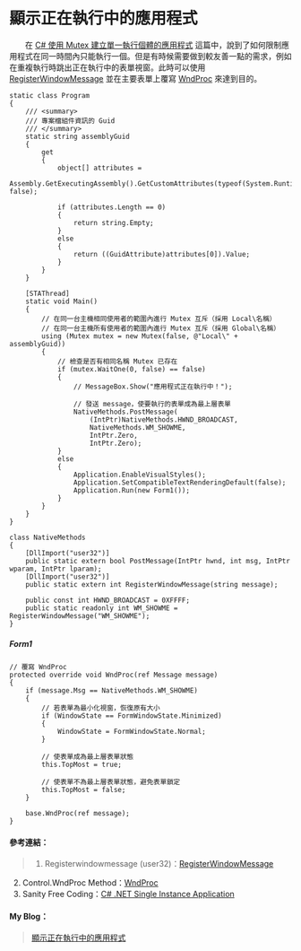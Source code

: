 # 顯示正在執行中的應用程式
  
　　在 [C# 使用 Mutex 建立單一執行個體的應用程式] 這篇中，說到了如何限制應用程式在同一時間內只能執行一個。但是有時候需要做到較友善一點的需求，例如在重複執行時跳出正在執行中的表單視窗。此時可以使用 [RegisterWindowMessage] 並在主要表單上覆寫 [WndProc] 來達到目的。
  
```
static class Program
{
    /// <summary>
    /// 專案檔組件資訊的 Guid
    /// </summary>
    static string assemblyGuid
    {
        get
        {
            object[] attributes =
                Assembly.GetExecutingAssembly().GetCustomAttributes(typeof(System.Runtime.InteropServices.GuidAttribute), false);

            if (attributes.Length == 0)
            {
                return string.Empty;
            }
            else
            {
                return ((GuidAttribute)attributes[0]).Value;
            }
        }
    }

    [STAThread]
    static void Main()
    {
        // 在同一台主機相同使用者的範圍內進行 Mutex 互斥（採用 Local\名稱）
        // 在同一台主機所有使用者的範圍內進行 Mutex 互斥（採用 Global\名稱）
        using (Mutex mutex = new Mutex(false, @"Local\" + assemblyGuid))
        {
            // 檢查是否有相同名稱 Mutex 已存在
            if (mutex.WaitOne(0, false) == false)
            {
                // MessageBox.Show("應用程式正在執行中！");

                // 發送 message，使要執行的表單成為最上層表單
                NativeMethods.PostMessage(
                    (IntPtr)NativeMethods.HWND_BROADCAST,
                    NativeMethods.WM_SHOWME,
                    IntPtr.Zero,
                    IntPtr.Zero);
            }
            else
            {
                Application.EnableVisualStyles();
                Application.SetCompatibleTextRenderingDefault(false);
                Application.Run(new Form1());
            }
        }
    }
}

class NativeMethods
{
    [DllImport("user32")]
    public static extern bool PostMessage(IntPtr hwnd, int msg, IntPtr wparam, IntPtr lparam);
    [DllImport("user32")]
    public static extern int RegisterWindowMessage(string message);

    public const int HWND_BROADCAST = 0XFFFF;
    public static readonly int WM_SHOWME = RegisterWindowMessage("WM_SHOWME");
}
```
  
##### Form1
```
// 覆寫 WndProc
protected override void WndProc(ref Message message)
{
    if (message.Msg == NativeMethods.WM_SHOWME)
    {
        // 若表單為最小化視窗，恢復原有大小
        if (WindowState == FormWindowState.Minimized)
        {
        	WindowState = FormWindowState.Normal;
        }
        
        // 使表單成為最上層表單狀態
        this.TopMost = true;
        
        // 使表單不為最上層表單狀態，避免表單鎖定
        this.TopMost = false;
    }
    
    base.WndProc(ref message);
}
```
  
#### 參考連結：
>1. Registerwindowmessage (user32)：[RegisterWindowMessage]
2. Control.WndProc Method：[WndProc]
3. Sanity Free Coding：[C# .NET Single Instance Application]

#### My Blog：
>[顯示正在執行中的應用程式]  


[RegisterWindowMessage]:http://www.pinvoke.net/default.aspx/user32.registerwindowmessage
[WndProc]:https://msdn.microsoft.com/en-us/library/system.windows.forms.control.wndproc%28v=vs.110%29.aspx
[C# .NET Single Instance Application]:http://sanity-free.org/143/csharp_dotnet_single_instance_application.html
[C# 使用 Mutex 建立單一執行個體的應用程式]:http://bdottn.github.io/2015/05/26/SingleInstanceApplication/
[顯示正在執行中的應用程式]:http://bdottn.github.io/2015/05/26/ShowRunningForm/